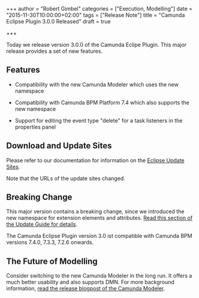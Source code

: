 +++
author = "Robert Gimbel"
categories = ["Execution, Modelling"]
date = "2015-11-30T10:00:00+02:00"
tags = ["Release Note"]
title = "Camunda Eclipse Plugin 3.0.0 Released"
draft = true

+++

Today we release version 3.0.0 of the Camunda Eclipe Plugin. This major release provides a set of new features.
<!--more-->
## Features

* Compatibility with the new Camunda Modeler which uses the new <camunda> namespace

* Compatibility with Camunda BPM Platform 7.4 which also supports the new <camunda> namespace

* Support for editing the event type "delete" for a task listeners in the properties panel 

## Download and Update Sites

Please refer to our documentation for information on the [Eclipse Update Sites](https://docs.camunda.org/manual/7.4/modeler/eclipse-plugin/update-sites/).

Note that the URLs of the update sites changed. 

## Breaking Change

This major version contains a breaking change, since we introduced the new <camunda> namespace for extension elements and attributes.
[Read this section of the Update Guide for details](https://docs.camunda.org/manual/7.4/update/minor/73-to-74/#changed-url-of-bpmn-extensions-namespace).

The Camunda Eclipse Plugin version 3.0 ist compatible with Camunda BPM versions 7.4.0, 7.3.3, 7.2.6 onwards. 

## The Future of Modelling

Consider switching to the new Camunda Modeler in the long run. It offers a much better usability and also supports DMN.
For more background information, [read the release blogpost of the Camunda Modeler][modeler-blogpost].

[modeler-blogpost]: ???
